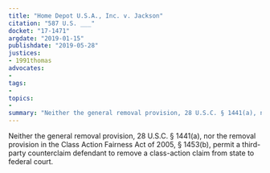 ```yaml
---
title: "Home Depot U.S.A., Inc. v. Jackson"
citation: "587 U.S. ___"
docket: "17-1471"
argdate: "2019-01-15"
publishdate: "2019-05-28"
justices:
- 1991thomas
advocates:
- 
tags:
- 
topics:
- 
summary: "Neither the general removal provision, 28 U.S.C. § 1441(a), nor the removal provision in the Class Action Fairness Act of 2005, § 1453(b), permit a third-party counterclaim defendant to remove a class-action claim from state to federal court."
---
```

Neither the general removal provision, 28 U.S.C. § 1441(a), nor the removal provision in the Class Action Fairness Act of 2005, § 1453(b), permit a third-party counterclaim defendant to remove a class-action claim from state to federal court.